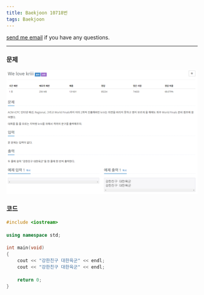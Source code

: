 ```yaml
---
title: Baekjoon 10718번
tags: Baekjoon
---
```


[send me email](mailto:jewel7492@gmail.com) if you have any questions.

<!--more-->

---
### 문제   
![그림1](/assets/Baekjoon/10718/1.PNG)  

### 코드
```cpp
#include <iostream> 

using namespace std;
 
int main(void)
{
    cout << "강한친구 대한육군" << endl;
    cout << "강한친구 대한육군" << endl;
    
    return 0;
}
```